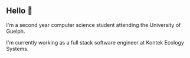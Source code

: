 ## Hello 👋

I'm a second year computer science student attending the University of Guelph. 

I'm currently working as a full stack software engineer at Kontek Ecology Systems.
